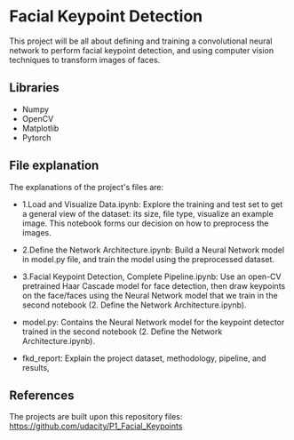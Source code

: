 # Facial Keypoint Detection

This project will be all about defining and training a convolutional neural network to perform facial keypoint detection, and using computer vision techniques to transform images of faces. 

## Libraries
* Numpy
* OpenCV
* Matplotlib
* Pytorch

## File explanation

The explanations of the project's files are:

* 1.Load and Visualize Data.ipynb: Explore the training and test set to get a general view of the dataset: its size, file type, visualize an example image. This notebook forms our decision on how to preprocess the images.

* 2.Define the Network Architecture.ipynb: Build a Neural Network model in model.py file, and train the model using the preprocessed dataset.

* 3.Facial Keypoint Detection, Complete Pipeline.ipynb: Use an open-CV pretrained Haar Cascade model for face detection, then draw keypoints on the face/faces using the Neural Network model that we train in the second notebook (2. Define the Network Architecture.ipynb).

* model.py: Contains the Neural Network model for the keypoint detector trained in the second notebook (2. Define the Network Architecture.ipynb).

* fkd_report: Explain the project dataset, methodology, pipeline, and results,

## References

The projects are built upon this repository files: https://github.com/udacity/P1_Facial_Keypoints
